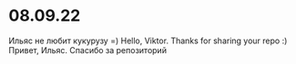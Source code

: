 # 08.09.22
Ильяс не любит кукурузу =)
Hello, Viktor. Thanks for sharing your repo :)
Привет, Ильяс. Спасибо за репозиторий
